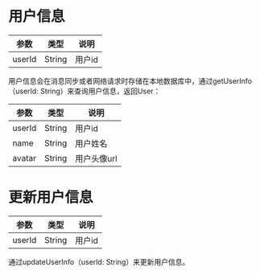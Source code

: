 # 用户信息
|参数|类型|说明|
|-|-|-|
|userId|String|用户id|

用户信息会在消息同步或者网络请求时存储在本地数据库中，通过getUserInfo
（userId: String）来查询用户信息，返回User：

|参数|类型|说明|
|-|-|-|
|userId|String|用户id|
|name|String|用户姓名|
|avatar|String|用户头像url|

# 更新用户信息
|参数|类型|说明|
|-|-|-|
|userId|String|用户id|

通过updateUserInfo（userId: String）来更新用户信息。
